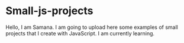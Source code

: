 # Small-js-projects
Hello, I am Samana.
I am going to upload here some examples of small projects that I create with JavaScript.
I am currently learning.
